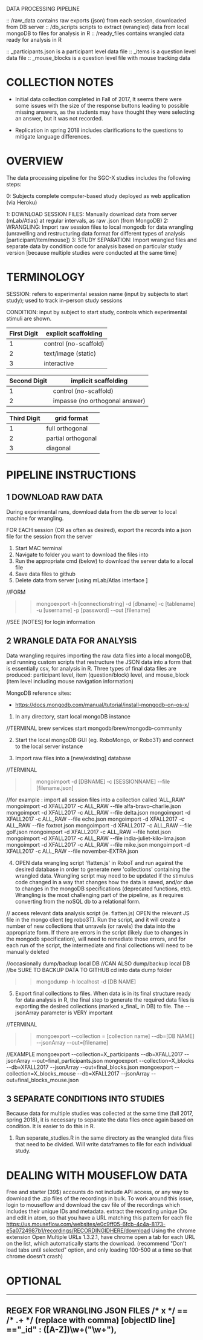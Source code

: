 DATA PROCESSING PIPELINE

:: /raw_data contains raw exports (json) from each session, downloaded from DB server
:: /db_scripts scripts to extract (wrangled) data from local mongoDB to files for analysis in R
:: /ready_files contains wrangled data ready for analysis in R

:: _participants.json is a participant level data file
:: _items is a question level data file
:: _mouse_blocks is a question level file with mouse tracking data


# COLLECTION NOTES
- Initial data collection completed in Fall of 2017,
It seems there were some issues with the size of the response buttons leading to possible missing answers, as the students may have thought they were selecting an answer, but it was not recorded.

- Replication in spring 2018 includes clarifications to the questions to mitigate language differences.

# OVERVIEW

The data processing pipeline for the SGC-X studies includes the following steps:

0: Subjects complete computer-based study deployed as web application (via Heroku)

1: DOWNLOAD SESSION FILES: Manually download data from server (mLab/Atlas) at regular intervals, as raw .json (from MongoDB)
2: WRANGLING: Import raw session files to local mongodb for data wrangling (unravelling and restructuring data format for different types of analysis [participant/item/mouse])
3: STUDY SEPARATION: Import wrangled files and separate data by condition code for analysis based on particular study version [because multiple studies were conducted at the same time]

# TERMINOLOGY
SESSION: refers to experimental session name (input by subjects to start study); used to track in-person study sessions

CONDITION: input by subject to start study, controls which experimental stimuli are shown.

First Digit    | explicit scaffolding
 ------------- |-------------
 1      | control (no-scaffold)
 2      | text/image (static)
 3      | interactive

Second Digit    | implicit scaffolding
 ------------- |-------------
1      | control (no-scaffold)
2      | impasse (no orthogonal answer)

Third Digit    | grid format
------------- |-------------
1 | full orthogonal
2 | partial orthogonal
3 | diagonal



# PIPELINE INSTRUCTIONS

## 1 DOWNLOAD RAW DATA

During experimental runs, download data from the db server to local machine for wrangling.

FOR EACH session (OR as often as desired), export the records into a json file for the session from the server

1. Start MAC terminal
2. Navigate to folder you want to download the files into
3. Run the appropriate cmd (below) to download the server data to a local file
4. Save data files to github
5. Delete data from server [using mLab/Atlas interface ]


//FORM
>>mongoexport -h [connectionstring] -d [dbname] -c [tablename] -u [username] -p [password] --out [filename]

//SEE [NOTES] for login information


## 2 WRANGLE DATA FOR ANALYSIS

Data wrangling requires importing the raw data files into a local mongoDB, and running custom scripts that restructure the JSON data into a form that is essentially csv, for analysis in R. Three types of final data files are produced: participant level, item (question/block) level, and mouse_block (item level including mouse navigation information)

MongoDB reference sites:
- https://docs.mongodb.com/manual/tutorial/install-mongodb-on-os-x/

1. In any directory, start local mongoDB instance

//TERMINAL
brew services start mongodb/brew/mongodb-community

2. Start the local mongoDB GUI (eg. RoboMongo, or Robo3T) and connect to the local server instance

3. Import raw files into a [new/existing] database

//TERMINAL
>>mongoimport -d [DBNAME] -c [SESSIONNAME] --file [filename.json]

//for example : import all session files into a collection called 'ALL_RAW'
mongoimport -d XFALL2017 -c ALL_RAW  --file alfa-bravo-charlie.json
mongoimport -d XFALL2017 -c ALL_RAW  --file delta.json
mongoimport -d XFALL2017 -c ALL_RAW  --file echo.json
mongoimport -d XFALL2017 -c ALL_RAW  --file foxtrot.json
mongoimport -d XFALL2017 -c ALL_RAW  --file golf.json
mongoimport -d XFALL2017 -c ALL_RAW  --file hotel.json
mongoimport -d XFALL2017 -c ALL_RAW  --file india-juliet-kilo-lima.json
mongoimport -d XFALL2017 -c ALL_RAW  --file mike.json
mongoimport -d XFALL2017 -c ALL_RAW  --file november-EXTRA.json


4. OPEN data wrangling script 'flatten.js' in RoboT and run against the desired database in order to generate new 'collections' containing the wrangled data. Wrangling script may need to be updated if the stimulus code changed in a way that changes how the data is saved, and/or due to changes in the mongoDB specifications (deprecated functions, etc). Wrangling is the most challenging part of the pipeline, as it requires converting from the noSQL db to a relational form.

// access relevant data analysis script (ie. flatten.js)
OPEN the relevant JS file in the mongo client (eg robo3T). Run the script, and it will create a number of new collections that unravels (or ravels) the data into the appropriate form. If there are errors in the script (likely due to changes in the mongodb specification), will need to remediate those errors, and for each run of the script, the intermediate and final collections will need to be manually deleted

//occasionally dump/backup local DB
//CAN ALSO dump/backup local DB
//be SURE TO BACKUP DATA TO GITHUB
cd into data dump folder
>> mongodump -h localhost -d [DB NAME]

5. Export final collections to files. When data is in its final structure ready for data analysis in R, the final step to generate the required data files is exporting the desired collections (marked x_final_ in DB) to file. The --jsonArray parameter is VERY important

//TERMINAL
>>mongoexport --collection = [collection name] --db=[DB NAME] --jsonArray --out=[filename]

//EXAMPLE
mongoexport --collection=X_participants --db=XFALL2017 --jsonArray --out=final_participants.json
mongoexport --collection=X_blocks --db=XFALL2017 --jsonArray --out=final_blocks.json
mongoexport --collection=X_blocks_mouse --db=XFALL2017 --jsonArray --out=final_blocks_mouse.json

## 3 SEPARATE CONDITIONS INTO STUDIES

Because data for multiple studies was collected at the same time (fall 2017, spring 2018), it is necessary to separate the data files once again based on condition. It is easier to do this in R.

1. Run separate_studies.R in the same directory as the wrangled data files that need to be divided. Will write dataframes to file for each individual study.


# DEALING WITH MOUSEFLOW DATA
Free and starter (39$) accounts do not include API access, or any way to download the .zip files of the recordings in bulk.
To work around this issue, login to mouseflow and download the csv file of the recordings which includes their unique IDs and metadata.
extract the recording unique IDs and edit in atom, so that you have a URL matching this pattern for each file
https://us.mouseflow.com/websites/e0c9ff05-6fcb-4c4a-8173-e5a0724987b1/recordings/RECORDINGIDHERE/download
Using the chrome extension Open Multiple URLs 1.3.2.1,
have chrome open a tab for each URL on the list, which automatically starts the download.
(recommend "Don't load tabs until selected" option, and only loading 100-500 at a time so that chrome doesn't crash)

# OPTIONAL
-------------------------------------------------------------
REGEX FOR WRANGLING JSON FILES
/* x */ == \/\* .+ \*\/ (replace with comma)
[objectID line]        =="_id" : ([A-Z])\w+\("\w+"\),
-------------------------------------------------------------
